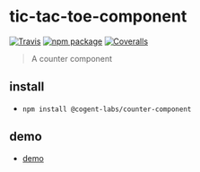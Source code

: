 # tic-tac-toe-component

[![Travis][build-badge]][build]
[![npm package][npm-badge]][npm]
[![Coveralls][coveralls-badge]][coveralls]

> A counter component

## install

- `npm install @cogent-labs/counter-component`

## demo

- [demo]()

[build-badge]: https://img.shields.io/travis/dearfrankg/counter-component/master.png?style=flat-square
[build]: https://travis-ci.org/dearfrankg/counter-component
[npm-badge]: https://img.shields.io/npm/v/@cogent-labs/counter-component.png?style=flat-square
[npm]: https://www.npmjs.org/package/@cogent-labs/counter-component
[coveralls-badge]: https://img.shields.io/coveralls/dearfrankg/counter-component/master.png?style=flat-square
[coveralls]: https://coveralls.io/github/dearfrankg/counter-component
